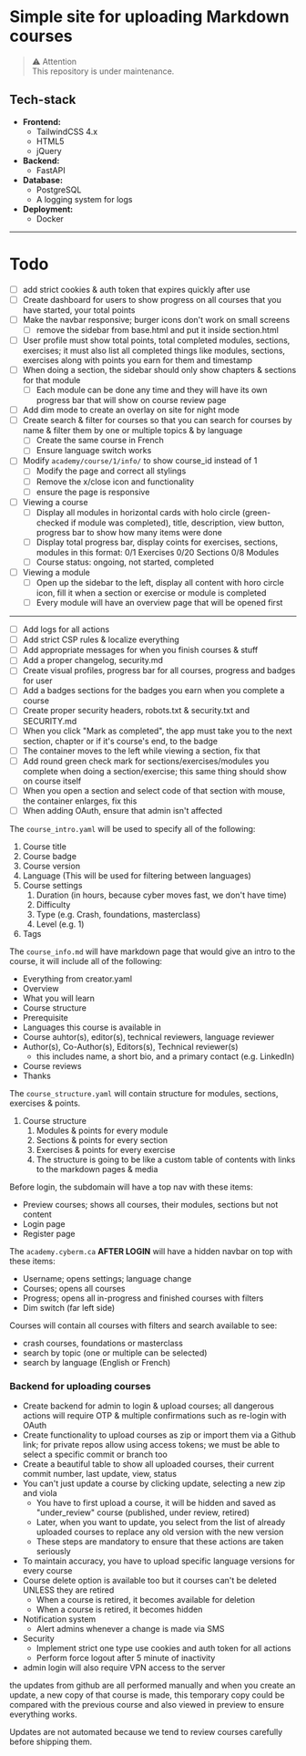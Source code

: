 # Simple site for uploading Markdown courses

> ⚠️ Attention<br>This repository is under maintenance.

## Tech-stack
- **Frontend:**
	- TailwindCSS 4.x
	- HTML5
	- jQuery
- **Backend:**
	- FastAPI
- **Database:**
	- PostgreSQL
	- A logging system for logs
- **Deployment:**
	- Docker

---

# Todo
- [ ] add strict cookies & auth token that expires quickly after use 
- [ ] Create dashboard for users to show progress on all courses that you have started, your total points 
- [ ] Make the navbar responsive; burger icons don't work on small screens 
	- [ ] remove the sidebar from base.html and put it inside section.html 
- [ ] User profile must show total points, total completed modules, sections, exercises; it must also list all completed things like modules, sections, exercises along with points you earn for them and timestamp 
- [ ] When doing a section, the sidebar should only show chapters & sections for that module
	- [ ] Each module can be done any time and they will have its own progress bar that will show on course review page 
- [ ] Add dim mode to create an overlay on site for night mode 
- [ ] Create search & filter for courses so that you can search for courses by name & filter them by one or multiple topics & by language
	- [ ] Create the same course in French
	- [ ] Ensure language switch works 
- [ ] Modify `academy/course/1/info/` to show course_id instead of 1
	- [ ] Modify the page and correct all stylings 
	- [ ] Remove the x/close icon and functionality 
	- [ ] ensure the page is responsive 
- [ ] Viewing a course
	- [ ] Display all modules in horizontal cards with holo circle (green-checked if module was completed), title, description, view button, progress bar to show how many items were done 
	- [ ] Display total progress bar, display coints for exercises, sections, modules in this format: 0/1 Exercises 0/20 Sections 0/8 Modules
	- [ ] Course status: ongoing, not started, completed 
- [ ] Viewing a module
	- [ ] Open up the sidebar to the left, display all content with horo circle icon, fill it when a section or exercise or module is completed
	- [ ] Every module will have an overview page that will be opened first 

---

- [ ] Add logs for all actions 
- [ ] Add strict CSP rules & localize everything 
- [ ] Add appropriate messages for when you finish courses & stuff
- [ ] Add a proper changelog, security.md 
- [ ] Create visual profiles, progress bar for all courses, progress and badges for user
- [ ] Add a badges sections for the badges you earn when you complete a course 
- [ ] Create proper security headers, robots.txt & security.txt and SECURITY.md 
- [ ] When you click "Mark as completed", the app must take you to the next section, chapter or if it's course's end, to the badge
- [ ] The container moves to the left while viewing a section, fix that
- [ ] Add round green check mark for sections/exercises/modules you complete when doing a section/exercise; this same thing should show on course itself  
- [ ] When you open a section and select code of that section with mouse, the container enlarges, fix this
- [ ] When adding OAuth, ensure that admin isn't affected

The `course_intro.yaml` will be used to specify all of the following:
1. Course title
3. Course badge 
4. Course version 
5. Language (This will be used for filtering between languages)
6. Course settings
	1. Duration (in hours, because cyber moves fast, we don't have time)
	2. Difficulty 
	3. Type (e.g. Crash, foundations, masterclass)
	4. Level (e.g. 1)
7. Tags


The `course_info.md` will have markdown page that would give an intro to the course, it will include all of the following:
- Everything from creator.yaml 
- Overview
- What you will learn
- Course structure
- Prerequisite
- Languages this course is available in
- Course auhtor(s), editor(s), technical reviewers, language reviewer  
- Author(s), Co-Author(s), Editors(s), Technical reviewer(s)
	- this includes name, a short bio, and a primary contact (e.g. LinkedIn)
- Course reviews
- Thanks

The `course_structure.yaml` will contain structure for modules, sections, exercises & points. 
1. Course structure 
	1. Modules & points for every module
	2. Sections & points for every section
	3. Exercises & points for every exercise
	4. The structure is going to be like a custom table of contents with links to the markdown pages & media 


Before login, the subdomain will have a top nav with these items:
- Preview courses; shows all courses, their modules, sections but not content 
- Login page
- Register page


The `academy.cyberm.ca` **AFTER LOGIN** will have a hidden navbar on top with these items:
- Username; opens settings; language change 
- Courses; opens all courses 
- Progress; opens all in-progress and finished courses with filters 
- Dim switch (far left side)

Courses will contain all courses with filters and search available to see:
- crash courses, foundations or masterclass 
- search by topic (one or multiple can be selected)
- search by language (English or French)


### Backend for uploading courses
- Create backend for admin to login & upload courses; all dangerous actions will require OTP & multiple confirmations such as re-login with OAuth 
- Create functionality to upload courses as zip or import them via a Github link; for private repos allow using access tokens; we must be able to select a specific commit or branch too 
- Create a beautiful table to show all uploaded courses, their current commit number, last update, view, status 
- You can't just update a course by clicking update, selecting a new zip and viola 
    - You have to first upload a course, it will be hidden and saved as "under_review" course (published, under review, retired)
    - Later, when you want to update, you select from the list of already uploaded courses to replace any old version with the new version 
    - These steps are mandatory to ensure that these actions are taken seriously 
- To maintain accuracy, you have to upload specific language versions for every course 
- Course delete option is available too but it courses can't be deleted UNLESS they are retired
	- When a course is retired, it becomes available for deletion
	- When a course is retired, it becomes hidden 
- Notification system
	- Alert admins whenever a change is made via SMS 
- Security 
	- Implement strict one type use cookies and auth token for all actions 
	- Perform force logout after 5 minute of inactivity 
- admin login will also require VPN access to the server 


the updates from github are all performed manually and when you create an update, a new copy of that course is made, this temporary copy could be compared with the previous course and also viewed in preview to ensure everything works. 

Updates are not automated because we tend to review courses carefully before shipping them.



